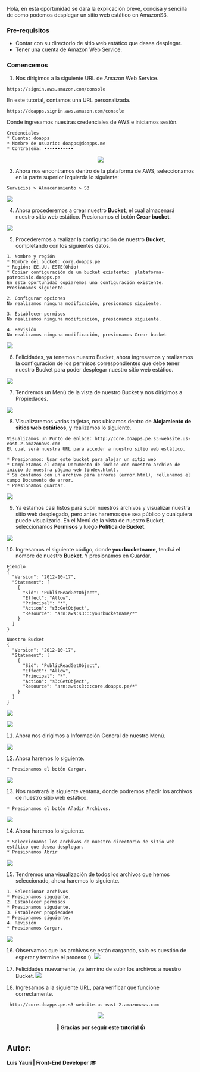 Hola, en esta oportunidad se dará la explicación breve, concisa y sencilla de como podemos desplegar un sitio web estático en AmazonS3.

### Pre-requisitos
* Contar con su directorio de sitio web estático que desea desplegar.
* Tener una cuenta de Amazon Web Service.

### Comencemos

1. Nos dirigimos a la siguiente URL de Amazon Web Service.
```
https://signin.aws.amazon.com/console
```
En este tutorial, contamos una URL personalizada.
```
https://doapps.signin.aws.amazon.com/console
```

Donde ingresamos nuestras credenciales de AWS e iniciamos sesión.

```
Credenciales
* Cuenta: doapps
* Nombre de usuario: doapps@doapps.me
* Contraseña: •••••••••••
```
<p align="center">
  <img  src="https://i.ibb.co/m0nzjPH/sesion.png">
</p>

3. Ahora nos encontramos dentro de la plataforma de AWS, seleccionamos en la parte superior izquierda lo siguiente:

```
Servicios > Almacenamiento > S3
```

![](https://i.ibb.co/hKwC5YW/s3.png)

4. Ahora procederemos a crear nuestro **Bucket**, el cual almacenará nuestro sitio web estático. Presionamos el botón **Crear bucket**.

![](https://i.ibb.co/BZ7Gpwr/BUCKET.png)

5. Procederemos a realizar la configuración de nuestro **Bucket**, completando con los siguientes datos.

```
1. Nombre y región
* Nombre del bucket: core.doapps.pe
* Región: EE.UU. ESTE(Ohio)
* Copiar configuración de un bucket existente:  plataforma-patrocinio.doapps.pe 
En esta oportunidad copiaremos una configuración existente.
Presionamos siguiente.

2. Configurar opciones
No realizamos ninguna modificación, presionamos siguiente.

3. Establecer permisos
No realizamos ninguna modificación, presionamos siguiente.

4. Revisión
No realizamos ninguna modificación, presionamos Crear bucket
```

![](https://i.ibb.co/P15td2L/config.png)

6. Felicidades, ya tenemos nuestro Bucket, ahora ingresamos y realizamos la configuración de los permisos correspondientes que debe tener nuestro Bucket para poder desplegar nuestro sitio web estático.

![](https://i.ibb.co/tcW8NXX/cbuccket.png)

7. Tendremos un Menú de la vista de nuestro Bucket y nos dirigimos a Propiedades.

![](https://i.ibb.co/DK8SRwp/prop.png)

8. Visualizaremos varias tarjetas, nos ubicamos dentro de **Alojamiento de sitios web estáticos**, y realizamos lo siguiente.
```
Visualizamos un Punto de enlace: http://core.doapps.pe.s3-website.us-east-2.amazonaws.com
El cual será nuestra URL para acceder a nuestro sitio web estático.
```

```
* Presionamos: Usar este bucket para alojar un sitio web
* Completamos el campo Documento de índice con nuestro archivo de inicio de nuestra página web (index.html). 
* Si contamos con un archivo para errores (error.html), rellenamos el campo Documento de error.
* Presionamos guardar.
```

![](https://i.ibb.co/9pvcFxs/fd.png)

9. Ya estamos casi listos para subir nuestros archivos y visualizar nuestra sitio web desplegado, pero antes haremos que sea público y cualquiera puede visualizarlo. En el Menú de la vista de nuestro Bucket, seleccionamos **Permisos** y luego **Política de Bucket**.

![](https://i.ibb.co/mb2NgyB/1.png)

10. Ingresamos el siguiente código, donde **yourbucketname**, tendrá el nombre de nuestro **Bucket**. Y presionamos en Guardar.

```
Ejemplo
{
  "Version": "2012-10-17",
  "Statement": [
    {
      "Sid": "PublicReadGetObject",
      "Effect": "Allow",
      "Principal": "*",
      "Action": "s3:GetObject",
      "Resource": "arn:aws:s3:::yourbucketname/*"
    }
  ]
}
```

```
Nuestro Bucket
{
  "Version": "2012-10-17",
  "Statement": [
    {
      "Sid": "PublicReadGetObject",
      "Effect": "Allow",
      "Principal": "*",
      "Action": "s3:GetObject",
      "Resource": "arn:aws:s3:::core.doapps.pe/*"
    }
  ]
}
```
![](https://i.ibb.co/c8W6zNB/3.png)

![](https://i.ibb.co/rdZcr1x/5.png)

11. Ahora nos dirigimos a Información General de nuestro Menú.

![](https://i.ibb.co/G3VNzPn/infogeneral.png)

12. Ahora haremos lo siguiente.
```
* Presionamos el botón Cargar.
```
![](https://i.ibb.co/hRvWMY5/6.png)

13. Nos mostrará la siguiente ventana, donde podremos añadir los archivos de nuestro sitio web estático. 
```
* Presionamos el botón Añadir Archivos.
```
![](https://i.ibb.co/0QYzrBN/7.png)

14. Ahora haremos lo siguiente.
```
* Seleccionamos los archivos de nuestro directorio de sitio web estático que desea desplegar.
* Presionamos Abrir
```
![](https://i.ibb.co/SVQmGJD/9.png)

15. Tendremos una visualización de todos los archivos que hemos seleccionado, ahora haremos lo siguiente.
```
1. Seleccionar archivos
* Presionamos siguiente.
2. Establecer permisos
* Presionamos siguiente.
3. Establecer propiedades 
* Presionamos siguiente.
4. Revisión
* Presionamos Cargar.
``` 
![](https://i.ibb.co/1qYpfdM/dsf.png)

16. Observamos que los archivos se están cargando, solo es cuestión de esperar y termine el proceso :).
![](https://i.ibb.co/wBpbnWN/12.png)

17. Felicidades nuevamente, ya termino de subir los archivos a nuestro Bucket.
![](https://i.ibb.co/bNMBKb3/13.png)

18. Ingresamos a la siguiente URL, para verificar que funcione correctamente.
```
 http://core.doapps.pe.s3-website.us-east-2.amazonaws.com
```
<p align="center">
  <img  src="https://i.ibb.co/VpVy0t0/aaa.png">
</p>

<p align="center">
<b> 🥇 Gracias por seguir este tutorial 👍 </b>

## Autor:
**Luis Yauri | Front-End Developer** :mortar_board:
